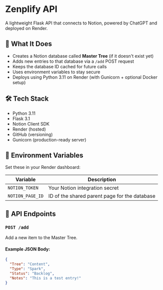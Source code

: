 # Zenplify API

A lightweight Flask API that connects to Notion, powered by ChatGPT and deployed on Render.

## 🌱 What It Does

- Creates a Notion database called **Master Tree** (if it doesn't exist yet)
- Adds new entries to that database via a `/add` POST request
- Keeps the database ID cached for future calls
- Uses environment variables to stay secure
- Deploys using Python 3.11 on Render (with Gunicorn + optional Docker setup)

## 🛠 Tech Stack

- Python 3.11
- Flask 3.1
- Notion Client SDK
- Render (hosted)
- GitHub (versioning)
- Gunicorn (production-ready server)

## 🧠 Environment Variables

Set these in your Render dashboard:

| Variable        | Description                                  |
|----------------|----------------------------------------------|
| `NOTION_TOKEN`  | Your Notion integration secret               |
| `NOTION_PAGE_ID`| ID of the shared parent page for the database|

## 🚀 API Endpoints

### `POST /add`

Add a new item to the Master Tree.

#### Example JSON Body:

```json
{
  "Tree": "Content",
  "Type": "Spark",
  "Status": "Backlog",
  "Notes": "This is a test entry!"
}
